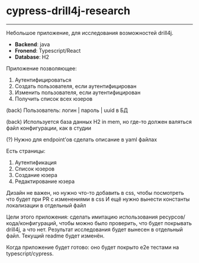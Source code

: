 # cypress-drill4j-research
---
Небольшое приложение, для исследования возможностей drill4j.

- **Backend**: java
- **Fronend**: Typescript/React
- **Database**: H2

Приложение позволяющее:

1. Аутентифицироваться
2. Создать пользователя, если аутентифицирован 
3. Изменить пользователя, если аутентифицирован
4. Получить список всех юзеров

(back) Пользователь: логин | пароль | uuid  в БД

(back) Используется база данных H2 in mem, но где-то должен валяться файл конфигурации, как в студии

(?) Нужно для endpoint’ов сделать описание в yaml файлах

Есть страницы: 
 1. Аутентификация
 2. Список юзеров
 3. Создание юзера
 4. Редактирование юзера

Дизайн не важен, но нужно что-то добавить в css, чтобы посмотреть что будет при PR с изменениями в css
И ещё нужно вынести константы локализации в отдельный файл

Цели этого приложения: сделать имитацию использования ресурсов/кода/конфигураций, чтобы можно было проверить, что будет покрывать drill4j, а что нет. 
Результат исследования будет вынесен в отдельный файл. Текущий readme будет изменён.

Когда приложение будет готово: оно будет покрыто e2e тестами на typescript/cypress. 
